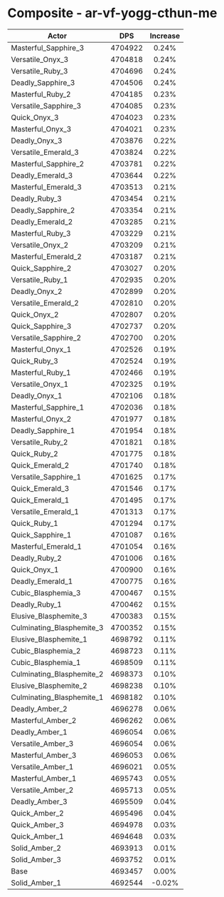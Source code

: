 # Composite - ar-vf-yogg-cthun-me
| Actor | DPS | Increase |
|---|:---:|:---:|
|Masterful_Sapphire_3|4704922|0.24%|
|Versatile_Onyx_3|4704818|0.24%|
|Versatile_Ruby_3|4704696|0.24%|
|Deadly_Sapphire_3|4704506|0.24%|
|Masterful_Ruby_2|4704185|0.23%|
|Versatile_Sapphire_3|4704085|0.23%|
|Quick_Onyx_3|4704023|0.23%|
|Masterful_Onyx_3|4704021|0.23%|
|Deadly_Onyx_3|4703876|0.22%|
|Versatile_Emerald_3|4703824|0.22%|
|Masterful_Sapphire_2|4703781|0.22%|
|Deadly_Emerald_3|4703644|0.22%|
|Masterful_Emerald_3|4703513|0.21%|
|Deadly_Ruby_3|4703454|0.21%|
|Deadly_Sapphire_2|4703354|0.21%|
|Deadly_Emerald_2|4703285|0.21%|
|Masterful_Ruby_3|4703229|0.21%|
|Versatile_Onyx_2|4703209|0.21%|
|Masterful_Emerald_2|4703187|0.21%|
|Quick_Sapphire_2|4703027|0.20%|
|Versatile_Ruby_1|4702935|0.20%|
|Deadly_Onyx_2|4702899|0.20%|
|Versatile_Emerald_2|4702810|0.20%|
|Quick_Onyx_2|4702807|0.20%|
|Quick_Sapphire_3|4702737|0.20%|
|Versatile_Sapphire_2|4702700|0.20%|
|Masterful_Onyx_1|4702526|0.19%|
|Quick_Ruby_3|4702524|0.19%|
|Masterful_Ruby_1|4702466|0.19%|
|Versatile_Onyx_1|4702325|0.19%|
|Deadly_Onyx_1|4702106|0.18%|
|Masterful_Sapphire_1|4702036|0.18%|
|Masterful_Onyx_2|4701977|0.18%|
|Deadly_Sapphire_1|4701954|0.18%|
|Versatile_Ruby_2|4701821|0.18%|
|Quick_Ruby_2|4701775|0.18%|
|Quick_Emerald_2|4701740|0.18%|
|Versatile_Sapphire_1|4701625|0.17%|
|Quick_Emerald_3|4701546|0.17%|
|Quick_Emerald_1|4701495|0.17%|
|Versatile_Emerald_1|4701313|0.17%|
|Quick_Ruby_1|4701294|0.17%|
|Quick_Sapphire_1|4701087|0.16%|
|Masterful_Emerald_1|4701054|0.16%|
|Deadly_Ruby_2|4701006|0.16%|
|Quick_Onyx_1|4700900|0.16%|
|Deadly_Emerald_1|4700775|0.16%|
|Cubic_Blasphemia_3|4700467|0.15%|
|Deadly_Ruby_1|4700462|0.15%|
|Elusive_Blasphemite_3|4700383|0.15%|
|Culminating_Blasphemite_3|4700352|0.15%|
|Elusive_Blasphemite_1|4698792|0.11%|
|Cubic_Blasphemia_2|4698723|0.11%|
|Cubic_Blasphemia_1|4698509|0.11%|
|Culminating_Blasphemite_2|4698373|0.10%|
|Elusive_Blasphemite_2|4698238|0.10%|
|Culminating_Blasphemite_1|4698182|0.10%|
|Deadly_Amber_2|4696278|0.06%|
|Masterful_Amber_2|4696262|0.06%|
|Deadly_Amber_1|4696054|0.06%|
|Versatile_Amber_3|4696054|0.06%|
|Masterful_Amber_3|4696053|0.06%|
|Versatile_Amber_1|4696021|0.05%|
|Masterful_Amber_1|4695743|0.05%|
|Versatile_Amber_2|4695713|0.05%|
|Deadly_Amber_3|4695509|0.04%|
|Quick_Amber_2|4695496|0.04%|
|Quick_Amber_3|4694978|0.03%|
|Quick_Amber_1|4694648|0.03%|
|Solid_Amber_2|4693913|0.01%|
|Solid_Amber_3|4693752|0.01%|
|Base|4693457|0.00%|
|Solid_Amber_1|4692544|-0.02%|
